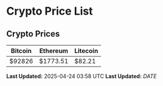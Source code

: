 # Crypto Price List

## Crypto Prices
| Bitcoin | Ethereum | Litecoin |
| ------- | -------- | -------- |
| $92826 | $1773.51 | $82.21 |
**Last Updated:** 2025-04-24 03:58 UTC
**Last Updated:** $DATE$
